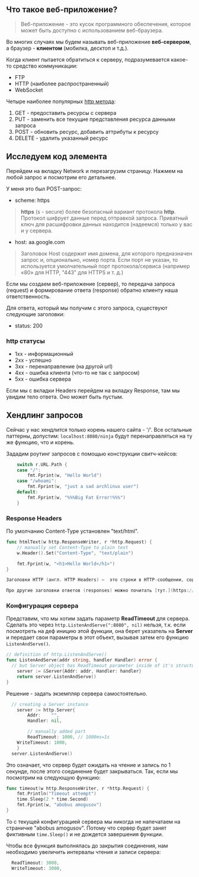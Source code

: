 ## Что такое веб-приложение?
> Веб-приложение - это кусок программного обеспечения, которое может быть доступно с использованием веб-браузера.

Во многих случаях мы будем называть веб-приложение **веб-сервером**, а браузер - **клиентом** (мобилка, десктоп и т.д.).

Когда клиент пытается обратиться к серверу, подразумевается какое-то средство коммуникации:
  * FTP
  * HTTP (наиболее распространенный)
  * WebSocket

Четыре наиболее популярных [http метода](https://developer.mozilla.org/ru/docs/Web/HTTP/Methods):
1. GET    -  предоставить ресурсы с сервера
2. PUT    -  заменить все текущие представления ресурса данными запроса
3. POST   -  обновить ресурс, добавить аттрибуты к ресурсу
4. DELETE -  удалить указанный ресурс

## Исследуем код элемента
Перейдем на вкладку Network и перезагрузим страницу. Нажмем на любой запрос и посмотрим его детальнее.

У меня это был POST-запрос:
* scheme: https 

> **https** (s - secure) более безопасный вариант протокола **http**. Протокол шифрует данные перед отправкой запроса. Приватный ключ для расшифровки данных находится (надеемся) только у вас и у сервера.

* host: aa.google.com 

> Заголовок Host содержит имя домена, для которого предназначен запрос и, опционально, номер порта. Если порт не указан, то используется умолчательный порт протокола/сервиса (например «80» для HTTP, "443" для HTTPS и т. д.)

Если мы создаем веб-приложение (сервер), то передача запроса (request) и формирование ответа (response) обратно клиенту наша ответственность.

Для ответа, который мы получим с этого запроса, существуют следующие заголовки:

* status: 200

### http статусы
* 1xx - информационный
* 2xx - успешно
* 3xx - перенаправление (на другой url)
* 4xx - ошибка клиента (что-то не так с запросом)
* 5xx - ошибка сервера

Если мы с вкладки Headers перейдем на вкладку Response, там мы увидим тело ответа. Оно может быть пустым.


## Хендлинг запросов
Сейчас у нас хендлится только корень нашего сайта - '/'. Все остальные паттерны, допустим: ```localhost:8080/ninja``` будут перенаправляться на ту же функцию, что и корень.

Зададим роутинг запросов с помощью конструкции свитч-кейсов:

```go
	switch r.URL.Path {
	case "/":
		fmt.Fprint(w, "Hello World")
	case "/whoami":
		fmt.Fprint(w, "just a sad archlinux user")
	default:
		fmt.Fprint(w, "%%%Big Fat Error!%%%")
	}
```

### Response Headers
По умолчанию Content-Type установлен "text/html". 
```go
func htmlText(w http.ResponseWriter, r *http.Request) {
	// manually set Content-Type to plain text
	w.Header().Set("Content-Type", "text/plain")

	fmt.Fprint(w, "<h1>Hello World</h1>")
}

Заголовки HTTP (англ. HTTP Headers) —  это строки в HTTP-сообщении, содержащие разделённую двоеточием пару имя-значение. Они содержат дополнительную информацию об ответе, например, его местонахождении, или о сервере, предоставившим его.

Про другие заголовки ответов (responses) можно почитать [тут.](https://developer.mozilla.org/en-US/docs/Glossary/Response_header)
```
### Конфигурация сервера
Представим, что мы хотим задать параметр **ReadTimeout** для сервера. Сделать это через ```http.ListenAndServe(":8080", nil)``` нельзя, т.к. если посмотреть на деф
иницию этой функции, она берет указатель на **Server** и передает свои параметры в этот объект, вызывая затем его функцию ```ListenAndServe()```.

```go
// definition of http.ListenAndServe()
func ListenAndServe(addr string, handler Handler) error {
  // but Server object has ReadTimeout parameter inside of it's structure
	server := &Server{Addr: addr, Handler: handler}
	return server.ListenAndServe()
}
```

Решение - задать экземпляр сервера самостоятельно.

```go
  // creating a Server instance
	server := http.Server{
		Addr:    "",
		Handler: nil,

		// manually added part
		ReadTimeout: 1000, // 1000ms=1s
    WriteTimeout: 1000,
	}
  server.ListenAndServe()
```
Это означает, что сервер будет ожидать на чтение и запись по 1 секунде, после этого соединение будет закрываться. Так, если мы посмотрим на следующую функцию: 
```go
func timeout(w http.ResponseWriter, r *http.Request) {
	fmt.Println("Timeout attempt")
	time.Sleep(2 * time.Second)
	fmt.Fprint(w, "abobus amogusov")
}
```
То с текущей конфигурацией сервера мы никогда не напечатаем на страничке "abobus amogusov". Потому что сервер будет занят фиктивным ```time.Sleep()``` и не дождется завершения функции.

Чтобы все функция выполнялась до закрытия соединения, нам необходимо увеличить интервалы чтения и записи сервера: 
```go
  ReadTimeout: 3000,
  WriteTimeout: 3000,
```
